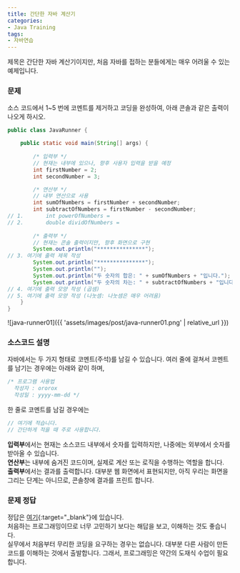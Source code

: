```yaml
---
title: 간단한 자바 계산기
categories:
- Java Training
tags:
- 자바연습
---
```


제목은 간단한 자바 계산기이지만, 처음 자바를 접하는 분들에게는 매우 어려울 수 있는 예제입니다.

### 문제

소스 코드에서 1~5 번에 코멘트를 제거하고 코딩을 완성하여, 아래 콘솔과 같은 출력이 나오게 하시오.

```java
public class JavaRunner {

	public static void main(String[] args) {
		
		/* 입력부 */
		// 현재는 내부에 있으나, 향후 사용자 입력을 받을 예정
		int firstNumber = 2;
		int secondNumber = 3;

		/* 연산부 */
		// 내부 연산으로 사용
		int sumOfNumbers = firstNumber + secondNumber;
		int subtractOfNumbers = firstNumber - secondNumber;
// 1.		int powerOfNumbers = 
// 2.		double dividOfNumbers = 
		
		/* 출력부 */
		// 현재는 콘솔 출력이지만, 향후 화면으로 구현
		System.out.println("***************");
// 3. 여기에 출력 제목 작성
		System.out.println("***************");
		System.out.println("");
		System.out.println("두 숫자의 합은: " + sumOfNumbers + "입니다.");
		System.out.println("두 숫자의 차는: " + subtractOfNumbers + "입니다.");
// 4. 여기에 출력 모양 작성 (곱셈)
// 5. 여기에 출력 모양 작성 (나눗셈: 나눗셈은 매우 어려움)
	}
}
```

![java-runner01]({{ 'assets/images/post/java-runner01.png' | relative_url }})

### 소스코드 설명

자바에서는 두 가지 형태로 코멘트(주석)를 남길 수 있습니다.
여러 줄에 걸쳐서 코멘트를 남기는 경우에는 아래와 같이 하며,

```java
/* 프로그램 사용법
  작성자 : ororox
  작성일 : yyyy-mm-dd */
```

한 줄로 코멘트를 남길 경우에는

```java
// 여기에 적습니다.
// 간단하게 적을 때 주로 사용합니다.
```

**입력부**에서는 현재는 소스코드 내부에서 숫자를 입력하지만, 나중에는 외부에서 숫자를 받아올 수 있습니다.   
**연산부**는 내부에 숨겨진 코드이며, 실제로 계산 또는 로직을 수행하는 역할을 합니다.   
**출력부**에서는 결과를 출력합니다. 대부분 웹 화면에서 표현되지만, 아직 우리는 화면을 그리는 단계는 아니므로, 콘솔창에 결과를 프린트 합니다.

### 문제 정답

정답은 [여기](https://gist.github.com/ororox/d9acf4a4254a5dd65f0aca1b12fa9acb){:target="_blank"}에 있습니다.   
처음하는 프로그래밍이므로 너무 고민하기 보다는 해답을 보고, 이해하는 것도 좋습니다.   
실무에서 처음부터 무리한 코딩을 요구하는 경우는 없습니다. 대부분 다른 사람이 만든 코드를 이해하는 것에서 출발합니다. 그래서, 프로그래밍은 약간의 도재식 수업이 필요합니다.
